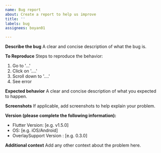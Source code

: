 ```yaml
---
name: Bug report
about: Create a report to help us improve
title: ''
labels: bug
assignees: boyan01

---
```


**Describe the bug**
A clear and concise description of what the bug is.

**To Reproduce**
Steps to reproduce the behavior:
1. Go to '...'
2. Click on '....'
3. Scroll down to '....'
4. See error

**Expected behavior**
A clear and concise description of what you expected to happen.

**Screenshots**
If applicable, add screenshots to help explain your problem.

**Version (please complete the following information):**
 - Flutter Version: [e.g. v1.5.0]
 - OS: [e.g. iOS/Android]
 - OverlaySupport Version : [e.g. 0.3.0]

**Additional context**
Add any other context about the problem here.
